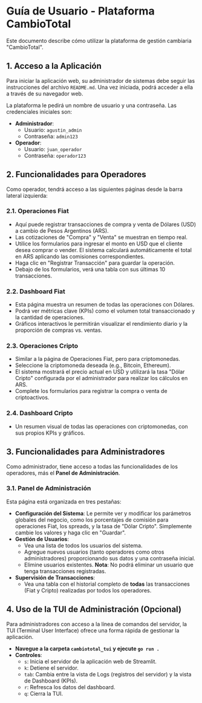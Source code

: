 # Guía de Usuario - Plataforma CambioTotal

Este documento describe cómo utilizar la plataforma de gestión cambiaria "CambioTotal".

## 1. Acceso a la Aplicación

Para iniciar la aplicación web, su administrador de sistemas debe seguir las instrucciones del archivo `README.md`. Una vez iniciada, podrá acceder a ella a través de su navegador web.

La plataforma le pedirá un nombre de usuario y una contraseña. Las credenciales iniciales son:
-   **Administrador**:
    -   Usuario: `agustin_admin`
    -   Contraseña: `admin123`
-   **Operador**:
    -   Usuario: `juan_operador`
    -   Contraseña: `operador123`

## 2. Funcionalidades para Operadores

Como operador, tendrá acceso a las siguientes páginas desde la barra lateral izquierda:

### 2.1. Operaciones Fiat
-   Aquí puede registrar transacciones de compra y venta de Dólares (USD) a cambio de Pesos Argentinos (ARS).
-   Las cotizaciones de "Compra" y "Venta" se muestran en tiempo real.
-   Utilice los formularios para ingresar el monto en USD que el cliente desea comprar o vender. El sistema calculará automáticamente el total en ARS aplicando las comisiones correspondientes.
-   Haga clic en "Registrar Transacción" para guardar la operación.
-   Debajo de los formularios, verá una tabla con sus últimas 10 transacciones.

### 2.2. Dashboard Fiat
-   Esta página muestra un resumen de todas las operaciones con Dólares.
-   Podrá ver métricas clave (KPIs) como el volumen total transaccionado y la cantidad de operaciones.
-   Gráficos interactivos le permitirán visualizar el rendimiento diario y la proporción de compras vs. ventas.

### 2.3. Operaciones Cripto
-   Similar a la página de Operaciones Fiat, pero para criptomonedas.
-   Seleccione la criptomoneda deseada (e.g., Bitcoin, Ethereum).
-   El sistema mostrará el precio actual en USD y utilizará la tasa "Dólar Cripto" configurada por el administrador para realizar los cálculos en ARS.
-   Complete los formularios para registrar la compra o venta de criptoactivos.

### 2.4. Dashboard Cripto
-   Un resumen visual de todas las operaciones con criptomonedas, con sus propios KPIs y gráficos.

## 3. Funcionalidades para Administradores

Como administrador, tiene acceso a todas las funcionalidades de los operadores, más el **Panel de Administración**.

### 3.1. Panel de Administración
Esta página está organizada en tres pestañas:

-   **Configuración del Sistema**: Le permite ver y modificar los parámetros globales del negocio, como los porcentajes de comisión para operaciones Fiat, los spreads, y la tasa de "Dólar Cripto". Simplemente cambie los valores y haga clic en "Guardar".
-   **Gestión de Usuarios**:
    -   Vea una lista de todos los usuarios del sistema.
    -   Agregue nuevos usuarios (tanto operadores como otros administradores) proporcionando sus datos y una contraseña inicial.
    -   Elimine usuarios existentes. **Nota**: No podrá eliminar un usuario que tenga transacciones registradas.
-   **Supervisión de Transacciones**:
    -   Vea una tabla con el historial completo de **todas** las transacciones (Fiat y Cripto) realizadas por todos los operadores.

## 4. Uso de la TUI de Administración (Opcional)

Para administradores con acceso a la línea de comandos del servidor, la TUI (Terminal User Interface) ofrece una forma rápida de gestionar la aplicación.

-   **Navegue a la carpeta `cambiototal_tui` y ejecute `go run .`**
-   **Controles**:
    -   `s`: Inicia el servidor de la aplicación web de Streamlit.
    -   `k`: Detiene el servidor.
    -   `tab`: Cambia entre la vista de Logs (registros del servidor) y la vista de Dashboard (KPIs).
    -   `r`: Refresca los datos del dashboard.
    -   `q`: Cierra la TUI.
